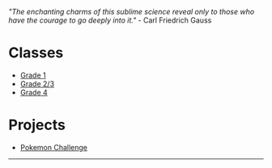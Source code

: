 *"The enchanting charms of this sublime science reveal only to those who have the courage to go deeply into it."* - Carl Friedrich Gauss 

# Classes 
* [Grade 1](grade1.md)
* [Grade 2/3](grade23.md)
* [Grade 4](grade4.md)

# Projects

* <a href="https://MerrickMath.github.io/MerrickMath.github.io-PokemonChallenge/"> Pokemon Challenge</a> 

---



